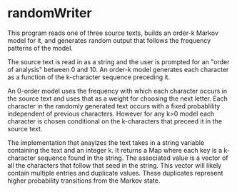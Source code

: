 # randomWriter
This program reads one of three source texts, builds an order-k Markov model for it, and generates random 
output that follows the frequency patterns of the model.

The source text is read in as a string and the user is prompted for an "order of analysis" between 0 and 10. 
An order-k model generates each character as a function of the k-character sequence preceding it.

An 0-order model uses the frequency with which each character occurs in the source text and uses that as a weight for 
choosing the next letter. Each character in the randomly generated text occurs with a fixed probablility independent of 
previous characters. However for any k>0 model each character is chosen conditional on the k-characters that preceed it in the source text.

The implementation that anaylzes the text takes in a string variable containing the text and an integer k. It returns a Map where each key is a k-character sequence found in the string. The associated value is a vector of all the characters that follow that seed in the string. This vector will likely contain multiple entries and duplicate values. These duplicates represent higher probability transitions from the Markov state.

